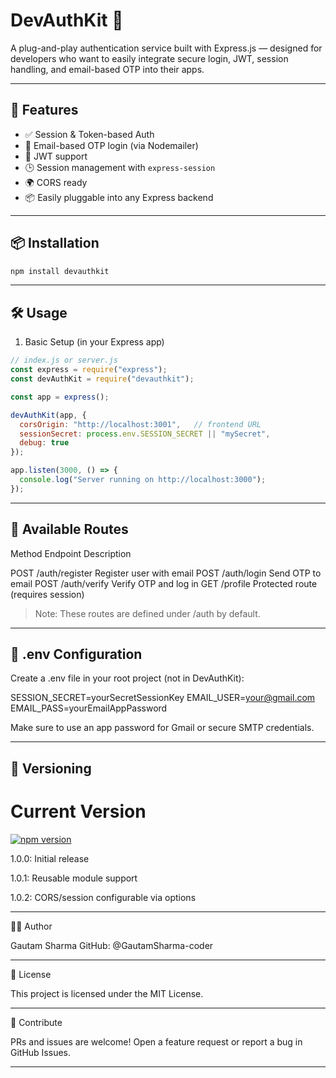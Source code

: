 # DevAuthKit 🔐

A plug-and-play authentication service built with Express.js — designed for developers who want to easily integrate secure login, JWT, session handling, and email-based OTP into their apps.

---

## 🚀 Features

- ✅ Session & Token-based Auth
- 📧 Email-based OTP login (via Nodemailer)
- 🔐 JWT support
- 🕒 Session management with `express-session`
- 🌍 CORS ready
- 📦 Easily pluggable into any Express backend

---



## 📦 Installation

```bash
npm install devauthkit
```
---
## 🛠️ Usage

1. Basic Setup (in your Express app)
```js
// index.js or server.js
const express = require("express");
const devAuthKit = require("devauthkit");

const app = express();

devAuthKit(app, {
  corsOrigin: "http://localhost:3001",   // frontend URL
  sessionSecret: process.env.SESSION_SECRET || "mySecret",
  debug: true
});

app.listen(3000, () => {
  console.log("Server running on http://localhost:3000");
});
```
---
## 🧪 Available Routes

Method	Endpoint	Description

POST	/auth/register	Register user with email
POST	/auth/login	Send OTP to email
POST	/auth/verify	Verify OTP and log in
GET	/profile	Protected route (requires session)


> Note: These routes are defined under /auth by default.

---
## 📁 .env Configuration

Create a .env file in your root project (not in DevAuthKit):

SESSION_SECRET=yourSecretSessionKey
EMAIL_USER=your@gmail.com
EMAIL_PASS=yourEmailAppPassword

Make sure to use an app password for Gmail or secure SMTP credentials.

---
## 🔖 Versioning
# Current Version

[![npm version](https://img.shields.io/npm/v/devauthkit.svg)](https://www.npmjs.com/package/devauthkit)

1.0.0: Initial release

1.0.1: Reusable module support

1.0.2: CORS/session configurable via options

---
👨‍💻 Author

Gautam Sharma
GitHub: @GautamSharma-coder


---

📄 License

This project is licensed under the MIT License.


---

🙌 Contribute

PRs and issues are welcome! Open a feature request or report a bug in GitHub Issues.

---

